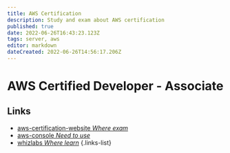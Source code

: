 ```yaml
---
title: AWS Certification
description: Study and exam about AWS certification
published: true
date: 2022-06-26T16:43:23.123Z
tags: server, aws
editor: markdown
dateCreated: 2022-06-26T14:56:17.206Z
---
```


# AWS Certified Developer - Associate

## Links
- [aws-certification-website *Where exam*](https://aws.amazon.com/cn/certification/certified-developer-associate/?ch=sec&sec=rmg&d=1)
- [aws-console *Need to use*](https://ap-southeast-2.console.aws.amazon.com/console)
- [whizlabs *Where learn*](https://www.whizlabs.com/learn/course/aws-developer-associate/160)
{.links-list}

